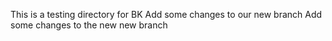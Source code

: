 This is a testing directory for BK
Add some changes to our new branch
Add some changes to the new new branch
